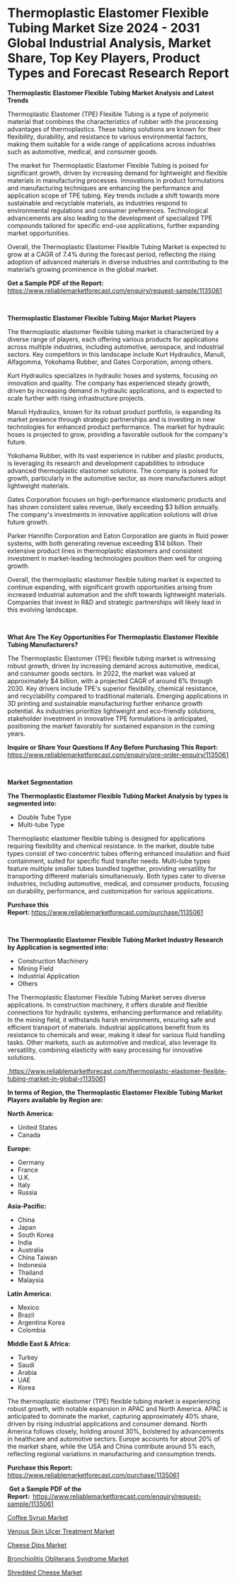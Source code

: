 <p><h1>Thermoplastic Elastomer Flexible Tubing Market Size 2024 - 2031 Global Industrial Analysis, Market Share, Top Key Players, Product Types and Forecast Research Report</h1></p><p><strong>Thermoplastic Elastomer Flexible Tubing Market Analysis and Latest Trends</strong></p>
<p><p>Thermoplastic Elastomer (TPE) Flexible Tubing is a type of polymeric material that combines the characteristics of rubber with the processing advantages of thermoplastics. These tubing solutions are known for their flexibility, durability, and resistance to various environmental factors, making them suitable for a wide range of applications across industries such as automotive, medical, and consumer goods.</p><p>The market for Thermoplastic Elastomer Flexible Tubing is poised for significant growth, driven by increasing demand for lightweight and flexible materials in manufacturing processes. Innovations in product formulations and manufacturing techniques are enhancing the performance and application scope of TPE tubing. Key trends include a shift towards more sustainable and recyclable materials, as industries respond to environmental regulations and consumer preferences. Technological advancements are also leading to the development of specialized TPE compounds tailored for specific end-use applications, further expanding market opportunities.</p><p>Overall, the Thermoplastic Elastomer Flexible Tubing Market is expected to grow at a CAGR of 7.4% during the forecast period, reflecting the rising adoption of advanced materials in diverse industries and contributing to the material’s growing prominence in the global market.</p></p>
<p><strong>Get a Sample PDF of the Report:&nbsp;</strong> <a href="https://www.reliablemarketforecast.com/enquiry/request-sample/1135061?utm_campaign=1169&utm_medium=2&utm_source=Github&utm_content=ia&utm_term=18112024&utm_id=thermoplastic-elastomer-flexible-tubing">https://www.reliablemarketforecast.com/enquiry/request-sample/1135061</a></p>
<p>&nbsp;</p>
<p><strong>Thermoplastic Elastomer Flexible Tubing Major Market Players</strong></p>
<p><p>The thermoplastic elastomer flexible tubing market is characterized by a diverse range of players, each offering various products for applications across multiple industries, including automotive, aerospace, and industrial sectors. Key competitors in this landscape include Kurt Hydraulics, Manuli, Alfagomma, Yokohama Rubber, and Gates Corporation, among others.</p><p>Kurt Hydraulics specializes in hydraulic hoses and systems, focusing on innovation and quality. The company has experienced steady growth, driven by increasing demand in hydraulic applications, and is expected to scale further with rising infrastructure projects.</p><p>Manuli Hydraulics, known for its robust product portfolio, is expanding its market presence through strategic partnerships and is investing in new technologies for enhanced product performance. The market for hydraulic hoses is projected to grow, providing a favorable outlook for the company's future.</p><p>Yokohama Rubber, with its vast experience in rubber and plastic products, is leveraging its research and development capabilities to introduce advanced thermoplastic elastomer solutions. The company is poised for growth, particularly in the automotive sector, as more manufacturers adopt lightweight materials.</p><p>Gates Corporation focuses on high-performance elastomeric products and has shown consistent sales revenue, likely exceeding $3 billion annually. The company's investments in innovative application solutions will drive future growth.</p><p>Parker Hannifin Corporation and Eaton Corporation are giants in fluid power systems, with both generating revenue exceeding $14 billion. Their extensive product lines in thermoplastic elastomers and consistent investment in market-leading technologies position them well for ongoing growth.</p><p>Overall, the thermoplastic elastomer flexible tubing market is expected to continue expanding, with significant growth opportunities arising from increased industrial automation and the shift towards lightweight materials. Companies that invest in R&D and strategic partnerships will likely lead in this evolving landscape.</p></p>
<p>&nbsp;</p>
<p><strong>What Are The Key Opportunities For Thermoplastic Elastomer Flexible Tubing Manufacturers?</strong></p>
<p><p>The Thermoplastic Elastomer (TPE) flexible tubing market is witnessing robust growth, driven by increasing demand across automotive, medical, and consumer goods sectors. In 2022, the market was valued at approximately $4 billion, with a projected CAGR of around 6% through 2030. Key drivers include TPE's superior flexibility, chemical resistance, and recyclability compared to traditional materials. Emerging applications in 3D printing and sustainable manufacturing further enhance growth potential. As industries prioritize lightweight and eco-friendly solutions, stakeholder investment in innovative TPE formulations is anticipated, positioning the market favorably for sustained expansion in the coming years.</p></p>
<p><strong>Inquire or Share Your Questions If Any Before Purchasing This Report:</strong> <a href="https://www.reliablemarketforecast.com/enquiry/pre-order-enquiry/1135061?utm_campaign=1169&utm_medium=2&utm_source=Github&utm_content=ia&utm_term=18112024&utm_id=thermoplastic-elastomer-flexible-tubing">https://www.reliablemarketforecast.com/enquiry/pre-order-enquiry/1135061</a></p>
<p>&nbsp;</p>
<p><strong>Market Segmentation</strong></p>
<p><strong>The Thermoplastic Elastomer Flexible Tubing Market Analysis by types is segmented into:</strong></p>
<p><ul><li>Double Tube Type</li><li>Multi-tube Type</li></ul></p>
<p><p>Thermoplastic elastomer flexible tubing is designed for applications requiring flexibility and chemical resistance. In the market, double tube types consist of two concentric tubes offering enhanced insulation and fluid containment, suited for specific fluid transfer needs. Multi-tube types feature multiple smaller tubes bundled together, providing versatility for transporting different materials simultaneously. Both types cater to diverse industries, including automotive, medical, and consumer products, focusing on durability, performance, and customization for various applications.</p></p>
<p><strong>Purchase this Report:&nbsp;</strong><a href="https://www.reliablemarketforecast.com/purchase/1135061?utm_campaign=1169&utm_medium=2&utm_source=Github&utm_content=ia&utm_term=18112024&utm_id=thermoplastic-elastomer-flexible-tubing">https://www.reliablemarketforecast.com/purchase/1135061</a></p>
<p>&nbsp;</p>
<p><strong>The Thermoplastic Elastomer Flexible Tubing Market Industry Research by Application is segmented into:</strong></p>
<p><ul><li>Construction Machinery</li><li>Mining Field</li><li>Industrial Application</li><li>Others</li></ul></p>
<p><p>The Thermoplastic Elastomer Flexible Tubing Market serves diverse applications. In construction machinery, it offers durable and flexible connections for hydraulic systems, enhancing performance and reliability. In the mining field, it withstands harsh environments, ensuring safe and efficient transport of materials. Industrial applications benefit from its resistance to chemicals and wear, making it ideal for various fluid handling tasks. Other markets, such as automotive and medical, also leverage its versatility, combining elasticity with easy processing for innovative solutions.</p></p>
<p><a href="https://www.reliablemarketforecast.com/thermoplastic-elastomer-flexible-tubing-market-in-global-r1135061?utm_campaign=1169&utm_medium=2&utm_source=Github&utm_content=ia&utm_term=18112024&utm_id=thermoplastic-elastomer-flexible-tubing">&nbsp;https://www.reliablemarketforecast.com/thermoplastic-elastomer-flexible-tubing-market-in-global-r1135061</a></p>
<p><strong>In terms of Region, the Thermoplastic Elastomer Flexible Tubing Market Players available by Region are:</strong></p>
<p>
    <p> <strong> North America: </strong>
        <ul>
            <li>United States</li>
            <li>Canada</li>
        </ul>
        </p> 
    <p> <strong> Europe: </strong>
        <ul>
            <li>Germany</li>
            <li>France</li>
            <li>U.K.</li>
            <li>Italy</li>
            <li>Russia</li>
        </ul>
        </p> 
    <p> <strong> Asia-Pacific: </strong>
        <ul>
            <li>China</li>
            <li>Japan</li>
            <li>South Korea</li>
            <li>India</li>
            <li>Australia</li>
            <li>China Taiwan</li>
            <li>Indonesia</li>
            <li>Thailand</li>
            <li>Malaysia</li>
        </ul>
        </p> 
    <p> <strong> Latin America: </strong>
        <ul>
            <li>Mexico</li>
            <li>Brazil</li>
            <li>Argentina Korea</li>
            <li>Colombia</li>
        </ul>
        </p> 
    <p> <strong> Middle East & Africa: </strong>
        <ul>
            <li>Turkey</li>
            <li>Saudi</li>
            <li>Arabia</li>
            <li>UAE</li>
            <li>Korea</li>
        </ul>
    </p>
    </p>
<p><p>The thermoplastic elastomer (TPE) flexible tubing market is experiencing robust growth, with notable expansion in APAC and North America. APAC is anticipated to dominate the market, capturing approximately 40% share, driven by rising industrial applications and consumer demand. North America follows closely, holding around 30%, bolstered by advancements in healthcare and automotive sectors. Europe accounts for about 20% of the market share, while the USA and China contribute around 5% each, reflecting regional variations in manufacturing and consumption trends.</p></p>
<p><strong>Purchase this Report: </strong><a href="https://www.reliablemarketforecast.com/purchase/1135061?utm_campaign=1169&utm_medium=2&utm_source=Github&utm_content=ia&utm_term=18112024&utm_id=thermoplastic-elastomer-flexible-tubing">https://www.reliablemarketforecast.com/purchase/1135061</a></p>
<p>&nbsp;<strong>Get a Sample PDF of the Report:&nbsp;&nbsp;</strong><a href="https://www.reliablemarketforecast.com/enquiry/request-sample/1135061?utm_campaign=1169&utm_medium=2&utm_source=Github&utm_content=ia&utm_term=18112024&utm_id=thermoplastic-elastomer-flexible-tubing">https://www.reliablemarketforecast.com/enquiry/request-sample/1135061</a></p>
<p><strong></strong></p>
<p><p><a href="https://www.linkedin.com/pulse/coffee-syrup-market-growth-segmentation-regional-analysis--tqtyf?utm_campaign=1169&utm_medium=2&utm_source=Github&utm_content=ia&utm_term=18112024&utm_id=thermoplastic-elastomer-flexible-tubing">Coffee Syrup Market</a></p><p><a href="https://issuu.com/reportprime-2/docs/venous-skin-ulcer-treatment-market-_aac6c8254f4842?utm_campaign=1169&utm_medium=2&utm_source=Github&utm_content=ia&utm_term=18112024&utm_id=thermoplastic-elastomer-flexible-tubing">Venous Skin Ulcer Treatment Market</a></p><p><a href="https://www.linkedin.com/pulse/cheese-dips-market-investigation-industry-evolution-forecast-9tf4f?utm_campaign=1169&utm_medium=2&utm_source=Github&utm_content=ia&utm_term=18112024&utm_id=thermoplastic-elastomer-flexible-tubing">Cheese Dips Market</a></p><p><a href="https://issuu.com/reportprime-2/docs/bronchiolitis-obliterans-syndrome-m_e5b5cfb4263768?utm_campaign=1169&utm_medium=2&utm_source=Github&utm_content=ia&utm_term=18112024&utm_id=thermoplastic-elastomer-flexible-tubing">Bronchiolitis Obliterans Syndrome Market</a></p><p><a href="https://www.linkedin.com/pulse/shredded-cheese-market-trends-detailed-study-its-segmentation-xg6rf?utm_campaign=1169&utm_medium=2&utm_source=Github&utm_content=ia&utm_term=18112024&utm_id=thermoplastic-elastomer-flexible-tubing">Shredded Cheese Market</a></p></p>